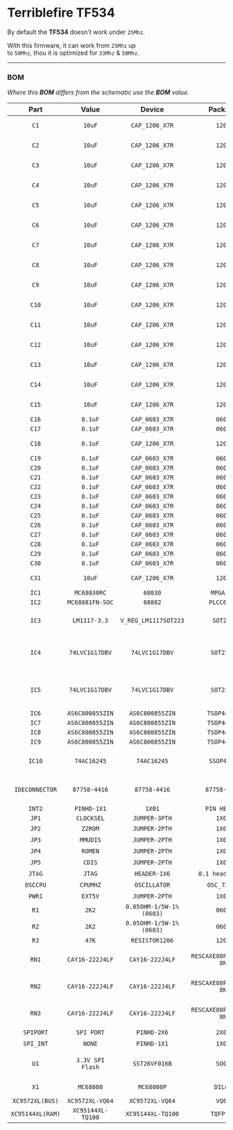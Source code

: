 # Terriblefire TF534

By default the **TF534** doesn't work under `25Mhz`.

With this firmware, it can work from `25Mhz` up<br>
to `50Mhz`, thou it is optimized for `33Mhz` & `50Mhz`.

---

### BOM

*Where this* ***BOM*** *differs from the schematic use the* ***BOM*** *value.*

|       Part       |       Value       |         Device          |        Package         |            Description            |
|:----------------:|:-----------------:|:-----------------------:|:----------------------:|:---------------------------------:|
| `C1`             | `10uF`            | `CAP_1206_X7R`          | `1206`                 |  Ceramic Capacitors               |
| `C2`             | `10uF`            | `CAP_1206_X7R`          | `1206`                 |  Ceramic Capacitors               |
| `C3`             | `10uF`            | `CAP_1206_X7R`          | `1206`                 |  Ceramic Capacitors               |
| `C4`             | `10uF`            | `CAP_1206_X7R`          | `1206`                 |  Ceramic Capacitors               |
| `C5`             | `10uF`            | `CAP_1206_X7R`          | `1206`                 |  Ceramic Capacitors               |
| `C6`             | `10uF`            | `CAP_1206_X7R`          | `1206`                 |  Ceramic Capacitors               |
| `C7`             | `10uF`            | `CAP_1206_X7R`          | `1206`                 |  Ceramic Capacitors               |
| `C8`             | `10uF`            | `CAP_1206_X7R`          | `1206`                 |  Ceramic Capacitors               |
| `C9`             | `10uF`            | `CAP_1206_X7R`          | `1206`                 |  Ceramic Capacitors               |
| `C10`            | `10uF`            | `CAP_1206_X7R`          | `1206`                 |  Ceramic Capacitors               |
| `C11`            | `10uF`            | `CAP_1206_X7R`          | `1206`                 |  Ceramic Capacitors               |
| `C12`            | `10uF`            | `CAP_1206_X7R`          | `1206`                 |  Ceramic Capacitors               |
| `C13`            | `10uF`            | `CAP_1206_X7R`          | `1206`                 |  Ceramic Capacitors               |
| `C14`            | `10uF`            | `CAP_1206_X7R`          | `1206`                 |  Ceramic Capacitors               |
| `C15`            | `10uF`            | `CAP_1206_X7R`          | `1206`                 |  Ceramic Capacitors               |
| `C16`            | `0.1uF`           | `CAP_0603_X7R`          | `0603`                 | `CAP-00810`                       |
| `C17`            | `0.1uF`           | `CAP_0603_X7R`          | `0603`                 | `CAP-00810`                       |
| `C18`            | `0.1uF`           | `CAP_1206_X7R`          | `1206`                 |  Ceramic Capacitors               |
| `C19`            | `0.1uF`           | `CAP_0603_X7R`          | `0603`                 |                                   |
| `C20`            | `0.1uF`           | `CAP_0603_X7R`          | `0603`                 | `CAP-00810`                       |
| `C21`            | `0.1uF`           | `CAP_0603_X7R`          | `0603`                 |                                   |
| `C22`            | `0.1uF`           | `CAP_0603_X7R`          | `0603`                 |                                   |
| `C23`            | `0.1uF`           | `CAP_0603_X7R`          | `0603`                 |                                   |
| `C24`            | `0.1uF`           | `CAP_0603_X7R`          | `0603`                 |                                   |
| `C25`            | `0.1uF`           | `CAP_0603_X7R`          | `0603`                 |                                   |
| `C26`            | `0.1uF`           | `CAP_0603_X7R`          | `0603`                 |                                   |
| `C27`            | `0.1uF`           | `CAP_0603_X7R`          | `0603`                 |                                   |
| `C28`            | `0.1uF`           | `CAP_0603_X7R`          | `0603`                 |                                   |
| `C29`            | `0.1uF`           | `CAP_0603_X7R`          | `0603`                 |                                   |
| `C30`            | `0.1uF`           | `CAP_0603_X7R`          | `0603`                 |                                   |
| `C31`            | `10uF`            | `CAP_1206_X7R`          | `1206`                 |  Ceramic Capacitors               |
| `IC1`            | `MC68030RC`       | `68030`                 | `MPGA128`              | `MOTOROLA`                        |
| `IC2`            | `MC68881FN-SOC`   | `68882`                 | `PLCC68-S`             | `unknown`                         |
| `IC3`            | `LM1117-3.3`      | `V_REG_LM1117SOT223`    | `SOT223`               | Voltage Regulator `LM1117`        |
| `IC4`            | `74LVC1G17DBV`    | `74LVC1G17DBV`          | `SOT23-5`              |  Single Schmitt-Trigger Buffer    |
| `IC5`            | `74LVC1G17DBV`    | `74LVC1G17DBV`          | `SOT23-5`              |  Single Schmitt-Trigger Buffer    |
| `IC6`            | `AS6C800855ZIN`   | `AS6C800855ZIN`         | `TSOP44-II`            |                                   |
| `IC7`            | `AS6C800855ZIN`   | `AS6C800855ZIN`         | `TSOP44-II`            |                                   |
| `IC8`            | `AS6C800855ZIN`   | `AS6C800855ZIN`         | `TSOP44-II`            |                                   |
| `IC9`            | `AS6C800855ZIN`   | `AS6C800855ZIN`         | `TSOP44-II`            |                                   |
| `IC10`           | `74AC16245`       | `74AC16245`             | `SSOP48DL`             | `16-bit` \| `3-state` \|BUS Transceiver |
| `IDECONNECTOR`   | `87758-4416`      | `87758-4416`            | `87758-4416`           | `44 Pin` \| `2mm` \| Dual Row HDR |
| `INT2`           | `PINHD-1X1`       | `1X01`                  | `PIN HEADER`           |                                   |
| `JP1`            | `CLOCKSEL`        | `JUMPER-3PTH`           | `1X03`                 |                                   |
| `JP2`            | `Z2ROM`           | `JUMPER-2PTH`           | `1X02`                 |  Jumper                           |
| `JP3`            | `MMUDIS`          | `JUMPER-2PTH`           | `1X02`                 |  Jumper                           |
| `JP4`            | `ROMEN`           | `JUMPER-2PTH`           | `1X02`                 |  Jumper                           |
| `JP5`            | `CDIS`            | `JUMPER-2PTH`           | `1X02`                 |  Jumper                           |
| `JTAG`           | `JTAG`            | `HEADER-1X6`            | `0.1 header x 6`       |  Pin Header                       |
| `OSCCPU`         | `CPUMHZ`          | `OSCILLATOR`            | `OSC_7X5MM`            |  Oscillators                      |
| `PWR1`           | `EXT5V`           | `JUMPER-2PTH`           | `1X02`                 |  Jumper                           |
| `R1`             | `2K2`             | `0.05OHM-1/5W-1%(0603)` | `0603`                 | `RES-12535`                       |
| `R2`             | `2K2`             | `0.05OHM-1/5W-1%(0603)` | `0603`                 | `RES-12535`                       |
| `R3`             | `47K`             | `RESISTOR1206`          | `1206`                 |  Resistors                        |
| `RN1`            | `CAY16-222J4LF`   | `CAY16-222J4LF`         | `RESCAXE80P320X160-8N` | Res Thick Film Array `2.2KΩ`      |
| `RN2`            | `CAY16-222J4LF`   | `CAY16-222J4LF`         | `RESCAXE80P320X160-8N` | Res Thick Film Array `2.2KΩ`      |
| `RN3`            | `CAY16-222J4LF`   | `CAY16-222J4LF`         | `RESCAXE80P320X160-8N` | Res Thick Film Array `2.2KΩ`      |
| `SPIPORT`        | `SPI PORT`        | `PINHD-2X6`             | `2X06`                 |  Pin Header                       |
| `SPI_INT`        | `NONE`            | `PINHD-1X1`             | `1X01`                 |  Pin Header                       |
| `U1`             | `3.3V SPI Flash`  | `SST26VF016B`           | `SO08`                 | `32M` Serial Flash Memory         |
| `X1`             | `MC68000`         | `MC68000P`              | `DIL64`                | `68xxx` Processor                 |
| `XC9572XL(BUS)`  | `XC9572XL-VQ64`   | `XC9572XL-VQ64`         | `VQ64`                 |                                   |
| `XC95144XL(RAM)` | `XC95144XL-TQ100` | `XC95144XL-TQ100`       | `TQFP100`              |                                   |

